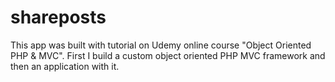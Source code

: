 # shareposts
This app was built with tutorial on Udemy online course "Object Oriented PHP & MVC".
First I build a custom object oriented PHP MVC framework and then an application with it.

